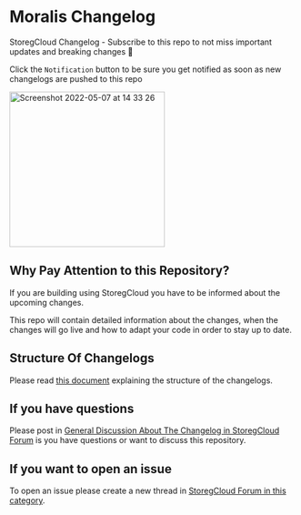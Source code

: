 # Moralis Changelog
StoregCloud Changelog - Subscribe to this repo to not miss important updates and breaking changes 🔔 

Click the `Notification` button to be sure you get notified as soon as new changelogs are pushed to this repo

<img width="273" alt="Screenshot 2022-05-07 at 14 33 26" src="https://user-images.githubusercontent.com/11097108/167254677-3a92c47e-a14a-4322-aebb-d93f59bb8c14.png">


## Why Pay Attention to this Repository?

If you are building using StoregCloud you have to be informed about the upcoming changes.

This repo will contain detailed information about the changes, when the changes will go live and how to adapt your code in order to stay up to date.

## Structure Of Changelogs

Please read [this document](https://github.com/StoregCloud/changelog/blob/main/pull_request_template.md) explaining the structure of the changelogs.

## If you have questions

Please post in [General Discussion About The Changelog in StoregCloud Forum](https://forum.storeg.cloud/t/general-discussion-about-the-changelog) is you have questions or want to discuss this repository.


## If you want to open an issue

To open an issue please create a new thread in [StoregCloud Forum in this category](https://forum.storeg.cloud/c/changelog/).
